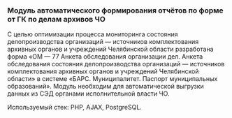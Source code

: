 ### Модуль автоматического формирования отчётов по форме от ГК по делам архивов ЧО

С целью оптимизации процесса мониторинга состояния делопроизводства организаций — источников комплектования архивных органов и учреждений Челябинской области разработана форма «ОМ — 77 Анкета обследования организации дел. Анкета обследования состояния делопроизводства организаций — источников комплектования архивных органов и учреждений Челябинской области» в системе «БАРС. Муниципалитет. Паспорт муниципальных образований». Модуль необходим для автоматической выгрузки данных из СЭД органами исполнительной власти ЧО.

Используемый стек: PHP, AJAX, PostgreSQL.
